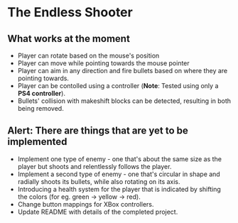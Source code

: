 # The Endless Shooter

## What works at the moment
* Player can rotate based on the mouse's position
* Player can move while pointing towards the mouse pointer
* Player can aim in any direction and fire bullets based on where they are pointing towards.
* Player can be contolled using a controller (**Note**: Tested using only a **PS4 controller**).
* Bullets' collision with makeshift blocks can be detected, resulting in both being removed.

## Alert: There are things that are yet to be implemented
* Implement one type of enemy - one that's about the same size as the player but shoots and relentlessly follows the player.
* Implement a second type of enemy - one that's circular in shape and radially shoots its bullets, while also rotating on its axis.
* Introducing a health system for the player that is indicated by shifting the colors (for eg. green &#8594; yellow &#8594; red).
* Change button mappings for XBox controllers.
* Update README with details of the completed project.